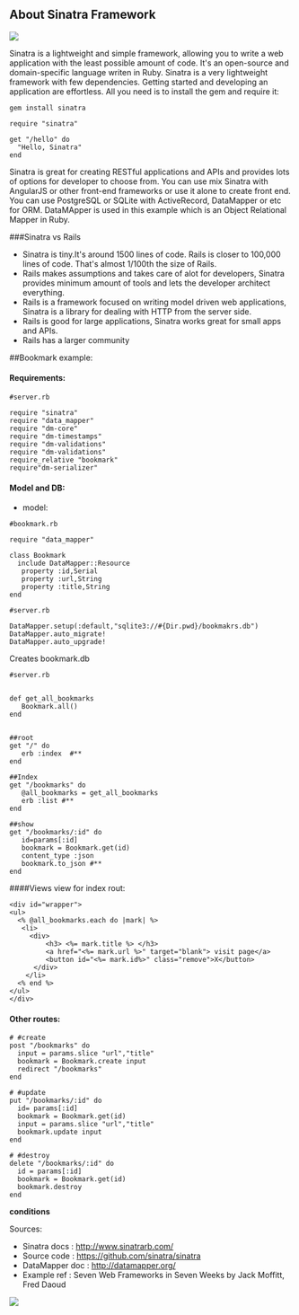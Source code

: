 ## About Sinatra Framework
![](http://ddi-dev.com/uploads/media/news/0001/01/thumb_505_news_main.jpeg)

Sinatra is a lightweight and simple framework, allowing you to write a web application with the least possible amount of code. It's an open-source and domain-specific language writen in Ruby. Sinatra is a very lightweight framework with few dependencies. Getting started and developing an application are effortless. All you need is to install the gem and require it:

` gem install sinatra `
```
require "sinatra"

get "/hello" do	
  "Hello, Sinatra"	
end
```

Sinatra is great for creating RESTful applications and APIs and provides lots of options for developer to choose from. You can use mix Sinatra with AngularJS or other front-end frameworks or use it alone to create front end. You can use PostgreSQL or SQLite with ActiveRecord, DataMapper or etc for ORM. DataMApper is used in this example which is an Object Relational Mapper in Ruby.


###Sinatra vs Rails
- Sinatra is tiny.It's around 1500 lines of code. Rails is closer to 100,000 lines of code. That's almost 1/100th the size of Rails.
- Rails makes assumptions and takes care of alot for developers, Sinatra provides minimum amount of tools and lets the developer architect everything.
- Rails is a framework focused on writing model driven web applications, Sinatra is a library for dealing with HTTP from the server side. 
- Rails is good for large applications, Sinatra works great for small apps and APIs.
- Rails has a larger community 


##Bookmark example:

#### Requirements:
```
#server.rb

require "sinatra"
require "data_mapper"
require "dm-core"
require "dm-timestamps"
require "dm-validations"
require "dm-validations"
require_relative "bookmark"
require"dm-serializer"

```

#### Model and DB:
- model:
```
#bookmark.rb

require "data_mapper"

class Bookmark
  include DataMapper::Resource
   property :id,Serial
   property :url,String
   property :title,String
end
```

```
#server.rb

DataMapper.setup(:default,"sqlite3://#{Dir.pwd}/bookmakrs.db")
DataMapper.auto_migrate!
DataMapper.auto_upgrade!

```

Creates bookmark.db


```
#server.rb


def get_all_bookmarks
   Bookmark.all()
end


##root
get "/" do
   erb :index  #**
end

##Index
get "/bookmarks" do
   @all_bookmarks = get_all_bookmarks
   erb :list #**
end

##show
get "/bookmarks/:id" do
   id=params[:id]
   bookmark = Bookmark.get(id)
   content_type :json
   bookmark.to_json #**
end

```

####Views
view for index rout:

```
<div id="wrapper">
<ul>
  <% @all_bookmarks.each do |mark| %>
   <li>
     <div>
         <h3> <%= mark.title %> </h3>
         <a href="<%= mark.url %>" target="blank"> visit page</a>
         <button id="<%= mark.id%>" class="remove">X</button>
      </div>
    </li>
  <% end %>
</ul>
</div>
```

#### Other routes:

```
# #create
post "/bookmarks" do
  input = params.slice "url","title"
  bookmark = Bookmark.create input
  redirect "/bookmarks"
end

# #update
put "/bookmarks/:id" do
  id= params[:id]
  bookmark = Bookmark.get(id)
  input = params.slice "url","title"
  bookmark.update input
end

# #destroy
delete "/bookmarks/:id" do
  id = params[:id]
  bookmark = Bookmark.get(id)
  bookmark.destroy
end
```
**conditions**

Sources:
- Sinatra docs   : http://www.sinatrarb.com/
- Source code    : https://github.com/sinatra/sinatra
- DataMapper doc : http://datamapper.org/
- Example ref    : Seven Web Frameworks in Seven Weeks by Jack Moffitt, Fred Daoud 

![](https://camo.githubusercontent.com/98a445316eacd837aedabadf1050fcc5246434c5/687474703a2f2f7777772e617070656c7369696e692e6e65742f6173736574732f73696e617472612d6c6f676f2e676966)


